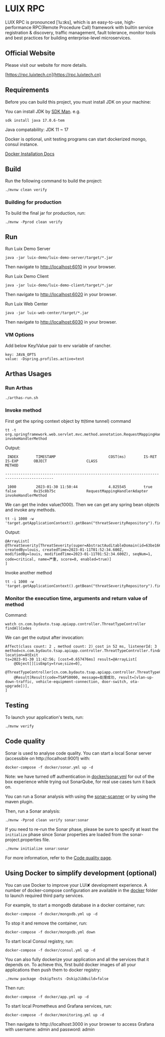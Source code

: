# LUI️X RPC

LUI️X RPC is pronounced [ˈluːɪks], which is an easy-to-use, high-performance RPC(Remote Procedure Call) framework with builtin service registration & discovery, traffic management, fault tolerance, monitor tools and best practices for building enterprise-level microservices.

## Official Website
Please visit our website for more details.

[https://rpc.luixtech.cn](https://rpc.luixtech.cn)


## Requirements

Before you can build this project, you must install JDK on your machine:

You can install JDK by [SDK Man](https://sdkman.io/install). e.g.

```
sdk install java 17.0.6-tem
```

Java compatability: JDK 11 ~ 17

Docker is optional, unit testing programs can start dockerized mongo, consul instance.

[Docker Installation Docs](https://docs.docker.com/engine/install)

## Build

Run the following command to build the project:

```
./mvnw clean verify
```

### Building for production

To build the final jar for production, run:

```
./mvnw -Pprod clean verify
```

## Run

Run Luix Demo Server
```
java -jar luix-demo/luix-demo-server/target/*.jar
```

Then navigate to [http://localhost:6010](http://localhost:6010) in your browser.

Run Luix Demo Client

```
java -jar luix-demo/luix-demo-client/target/*.jar
```

Then navigate to [http://localhost:6020](http://localhost:6020) in your browser.

Run Luix Web Center

```
java -jar luix-web-center/target/*.jar
```

Then navigate to [http://localhost:6030](http://localhost:6030) in your browser.

### VM Options
Add below Key/Value pair to env variable of rancher.
```
key: JAVA_OPTS
value: -Dspring.profiles.active=test
```

## Arthas Usages
### Run Arthas
```
./arthas-run.sh
```

### Invoke method
First get the spring context object by tt(time tunnel) command
```
tt -t org.springframework.web.servlet.mvc.method.annotation.RequestMappingHandlerAdapter invokeHandlerMethod
```
Output:
```
 INDEX        TIMESTAMP                        COST(ms)        IS-RET       IS-EXP       OBJECT                  CLASS                                            METHOD

--------------------------------------------------------------------------------------------

 1000         2023-01-30 11:50:44              4.825545        true         false        0x15c8b75c              RequestMappingHandlerAdapter                     invokeHandlerMethod
```
We can get the index value(1000). Then we can get any spring bean objects and invoke any methods.
```
tt -i 1000 -w 'target.getApplicationContext().getBean("threatSeverityRepository").findAll()'
```
Output:
```
@ArrayList[
@ThreatSeverity[ThreatSeverity(super=AbstractAuditableDomain(id=63be1662832439552abfd384, createdBy=louis, createdTime=2023-01-11T01:52:34.600Z, modifiedBy=louis, modifiedTime=2023-01-11T01:52:34.600Z), seqNum=1, code=critical, name=严重, score=0, enabled=true)]
]
```
Invoke another method
```
tt -i 1000 -w 'target.getApplicationContext().getBean("threatSeverityRepository").findById("63be1662832439552abfd384")'
```

### Monitor the execution time, arguments and return value of method
Command:
```
watch cn.com.bydauto.tsap.apiapp.controller.ThreatTypeController findAllCodes
```
We can get the output after invocation:
```
Affect(class count: 2 , method count: 2) cost in 52 ms, listenerId: 3
method=cn.com.bydauto.tsap.apiapp.controller.ThreatTypeController.findAllCodes location=AtExit
ts=2023-01-30 11:42:56; [cost=0.657476ms] result=@ArrayList[
    @Object[][isEmpty=true;size=0],
    @ThreatTypeController[cn.com.bydauto.tsap.apiapp.controller.ThreatTypeController@10f192d8],
    @Result[Result(code=TSAPS0000, message=处理成功, result=[vlan-up-down-traffic, vehicle-equipment-connection, door-switch, ota-upgrade])],
]
```

## Testing

To launch your application's tests, run:

```
./mvnw verify
```

## Code quality

Sonar is used to analyse code quality. You can start a local Sonar server (accessible on http://localhost:9001) with:

```
docker-compose -f docker/sonar.yml up -d
```

Note: we have turned off authentication in [docker/sonar.yml](docker/sonar.yml) for out of the box experience while trying out SonarQube, for real use cases turn it back on.

You can run a Sonar analysis with using the [sonar-scanner](https://docs.sonarqube.org/display/SCAN/Analyzing+with+SonarQube+Scanner) or by using the maven plugin.

Then, run a Sonar analysis:

```
./mvnw -Pprod clean verify sonar:sonar
```

If you need to re-run the Sonar phase, please be sure to specify at least the `initialize` phase since Sonar properties are loaded from the sonar-project.properties file.

```
./mvnw initialize sonar:sonar
```

For more information, refer to the [Code quality page][].

## Using Docker to simplify development (optional)

You can use Docker to improve your LUI️✘ development experience. A number of docker-compose configuration are available in the [docker](docker) folder to launch required third party services.

For example, to start a mongodb database in a docker container, run:

```
docker-compose -f docker/mongodb.yml up -d
```

To stop it and remove the container, run:

```
docker-compose -f docker/mongodb.yml down
```

To start local Consul registry, run:
```
docker-compose -f docker/consul.yml up -d
```

You can also fully dockerize your application and all the services that it depends on.
To achieve this, first build docker images of all your applications then push them to docker registry:

```
./mvnw package -DskipTests -DskipJibBuild=false
```

Then run:

```
docker-compose -f docker/app.yml up -d
```

To start local Prometheus and Grafana services, run:
```
docker-compose -f docker/monitoring.yml up -d
```
Then navigate to http://localhost:3000 in your browser to access Grafana with username: admin and password: admin

[jhipster homepage and latest documentation]: https://www.jhipster.tech
[jhipster 7.4.0 archive]: https://www.jhipster.tech/documentation-archive/v7.4.0
[using jhipster in development]: https://www.jhipster.tech/documentation-archive/v7.4.0/development/
[using docker and docker-compose]: https://www.jhipster.tech/documentation-archive/v7.4.0/docker-compose
[using jhipster in production]: https://www.jhipster.tech/documentation-archive/v7.4.0/production/
[running tests page]: https://www.jhipster.tech/documentation-archive/v7.4.0/running-tests/
[code quality page]: https://www.jhipster.tech/documentation-archive/v7.4.0/code-quality/
[setting up continuous integration]: https://www.jhipster.tech/documentation-archive/v7.4.0/setting-up-ci/
[node.js]: https://nodejs.org/
[npm]: https://www.npmjs.com/
[webpack]: https://webpack.github.io/
[browsersync]: https://www.browsersync.io/
[jest]: https://facebook.github.io/jest/
[leaflet]: https://leafletjs.com/
[definitelytyped]: https://definitelytyped.org/
[angular cli]: https://cli.angular.io/
